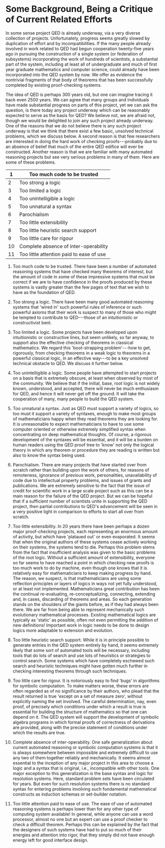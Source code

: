 # Some Background, Being a Critique of Current Related Efforts

In some sense project QED is already underway, via a very diverse collection of projects. Unfortunately, progress seems greatly slowed by duplication of effort and by incompatibilities. If the many people already involved in work related to QED had begun cooperation twenty-five years ago in pursuing the construction of a single system (or federation of subsystems) incorporating the work of hundreds of scientists, a substantial part of the system, including at least all of undergraduate and much of first year graduate mathematics and computer science, could already have been incorporated into the QED system by now. We offer as evidence the nontrivial fragments of that body of theorems that has been successfully completed by existing proof-checking systems.

The idea of QED is perhaps 300 years old, but one can imagine tracing it back even 2500 years. We can agree that many groups and individuals have made substantial progress on parts of this project, yet we can ask the question, is there today any project underway which can be reasonably expected to serve as the basis for QED? We believe not, we are afraid not, though we would be delighted to join any such project already underway. One of the reasons that we do not believe there is any such project underway is that we think that there exist a few basic, unsolved technical problems, which we discuss below. A second reason is that few researchers are interested in doing the hard work of checking proofs---probably due to an absence of belief that much of the entire QED edifice will ever be constructed. Another reason is that we are familiar with many automated reasoning projects but see very serious problems in many of them. Here are some of these problems.

| 1  | Too much code to be trusted              |
| -- | ---------------------------------------- |
| 2  | Too strong a logic                       |
| 3  | Too limited a logic                      |
| 4  | Too unintelligible a logic               |
| 5  | Too unnatural a syntax                   |
| 6  | Parochialism                             |
| 7  | Too little extensibility                 |
| 8  | Too little heuristic search support      |
| 9  | Too little care for rigour               |
| 10 | Complete absence of inter-operability    |
| 11 | Too little attention paid to ease of use |

1. Too much code to be trusted. There have been a number of automated reasoning systems that have checked many theorems of interest, but the amount of code in some of these impressive systems that must be correct if we are to have confidence in the proofs produced by these systems is vastly greater than the few pages of text that we wish to have as the foundation of QED.

2. Too strong a logic. There have been many good automated reasoning systems that 'wired in' such powerful rules of inference or such powerful axioms that their work is suspect to many of those who might be tempted to contribute to QED---those of an intuitionistic or constructivist bent.

3. Too limited a logic. Some projects have been developed upon intuitionistic or constructive lines, but seem unlikely, so far anyway, to support also the effective checking of theorems in classical mathematics. We regard this 'boot-strapping problem'---how to get, rigorously, from checking theorems in a weak logic to theorems in a powerful classical logic, in an effective way---to be a key unsolved technical obstacle to QED. We discuss it further below.

4. Too unintelligible a logic. Some people have attempted to start projects on a basis that is extremely obscure, at least when observed by most of the community. We believe that if the initial, base, root logic is not widely known, understood, and accepted, there will never be much enthusiasm for QED, and hence it will never get off the ground. It will take the cooperation of many, many people to build the QED system.

5. Too unnatural a syntax. Just as QED must support a variety of logics, so too must it support a variety of syntaxes, enough to make most groups of mathematicians happy when they read theorems they are looking for. It is unreasonable to expect mathematicians to have to use some computer oriented or otherwise extremely simplified syntax when concentrating on deep mathematical thoughts. Of course, a rigorous development of the syntaxes will be essential, and it will be a burden on human readers using the QED proof tree to 'know' not only the logical theory in which any theorem or procedure they are reading is written but also to know the syntax being used.

6. Parochialism. There are many projects that have started over from scratch rather than building upon the work of others, for reasons of remoteness, ignorance of previous work, personalities, unavailability of code due to intellectual property problems, and issues of grants and publications. We are extremely sensitive to the fact that the issue of credit for scientific work in a large scale project such as this can be a main reason for the failure of the QED project. But we can be hopeful that if a sufficient number of scientists unite in supporting the QED project, then partial contributions to QED's advancement will be seen in a very positive light in comparison to efforts to start all over from scratch.

7. Too little extensibility. In 20 years there have been perhaps a dozen major proof-checking projects, each representing an enormous amount of activity, but which have 'plataued out' or even evaporated. It seems that when the original authors of these systems cease actively working on their systems, the systems tend to die. Perhaps this problem stems from the fact that insufficient analysis was given to the basic problems of the root logic. Without a sufficient amount of extensibility, everyone so far seems to have reached a point in which checking new proofs is too much work to do by machine, even though one knows that it is relatively easy for mathematicians to keep making progress by hand. The reason, we suspect, is that mathematicians are using some reflection principles or layers of logics in ways not yet fully understood, or at least not implemented. Mathematicians great contribution has been the continual re-evaluating, re-conceptualizing, connecting, extending and, in cases, discarding of theorems and areas. So each generation stands on the shoulders of the giants before, as if they had always been there. We are far from being able to represent mechanically such evolutionary mathematical processes. Existing mathematical logics are typically as 'static' as possible, often not even permitting the addition of new definitions! Important work in logic needs to be done to design logics more adaptable to extension and evolution.

8. Too little heuristic search support. While it is in principle possible to generate entries in the QED system entirely by hand, it seems extremely likely that some sort of automated tools will be necessary, including tools that do lots of search and use lots of heuristics or strategies to control search. Some systems which have completely eschewed such search and heuristic techniques might have gotten much further in checking interesting theorems through such techniques.

9. Too little care for rigour. It is notoriously easy to find 'bugs' in algorithms for symbolic computation. To make matters worse, these errors are often regarded as of no significance by their authors, who plead that the result returned is true 'except on a set of measure zero', without explicitly naming the set involved. The careful determination, nay, even proof, of precisely which conditions under which a result is true is essential for building the structure of mathematics so that one can depend on it. The QED system will support the development of symbolic algebra programs in which formal proofs of correctness of derivations are provided, along with the precise statement of conditions under which the results are true.

10. Complete absence of inter-operability. One safe generalization about current automated reasoning or symbolic computation systems is that it is always somewhere between impossible and extremely difficult to use any two of them together reliably and mechanically. It seems almost essential to the inception of any major project in this area to choose a logic and a syntax that is original, i.e., incompatible with other tools. One major exception to this generalization is the base syntax and logic for resolution systems. Here, standard problem sets have been circulated for years. But even for such resolution systems there is no standard syntax for entering problems involving such fundamental mathematical constructs as induction schemas or set-builder notation.

11. Too little attention paid to ease of use. The ease of use of automated reasoning systems is perhaps lower than for any other type of computing system available! In general, while anyone can use a word processor, almost no one but an expert can use a proof checker to check a difficult theorem. Perhaps this can be explained by the fact that the designers of such systems have had to put so much of their energies and attention into rigor, that they simply did not have enough energy left for good interface design.
